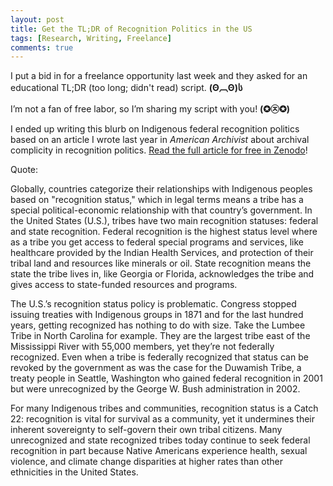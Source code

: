 ```yaml
---
layout: post
title: Get the TL;DR of Recognition Politics in the US
tags: [Research, Writing, Freelance]
comments: true
---
```

I put a bid in for a freelance opportunity last week and they asked for an educational TL;DR (too long; didn't read) script. **(Θ︹Θ)ს**

I’m not a fan of free labor, so I’m sharing my script with you! **(✪㉨✪)**

I ended up writing this blurb on Indigenous federal recognition politics based on an article I wrote last year in *American Archivist* about archival complicity in recognition politics. [Read the full article for free in Zenodo](https://zenodo.org/records/10493214)!

Quote:

Globally, countries categorize their relationships with Indigenous peoples based on "recognition status," which in legal terms means a tribe has a special political-economic relationship with that country’s government. In the United States (U.S.), tribes have two main recognition statuses: federal and state recognition. Federal recognition is the highest status level where as a tribe you get access to federal special programs and services, like healthcare provided by the Indian Health Services, and protection of their tribal land and resources like minerals or oil. State recognition means the state the tribe lives in, like Georgia or Florida, acknowledges the tribe and gives access to state-funded resources and programs. 

The U.S.’s recognition status policy is problematic. Congress stopped issuing treaties with Indigenous groups in 1871 and for the last hundred years, getting recognized has nothing to do with size. Take the Lumbee Tribe in North Carolina for example. They are the largest tribe east of the Mississippi River with 55,000 members, yet they’re not federally recognized. Even when a tribe is federally recognized that status can be revoked by the government as was the case for the Duwamish Tribe, a treaty people in Seattle, Washington who gained federal recognition in 2001 but were unrecognized by the George W. Bush administration in 2002. 

For many Indigenous tribes and communities, recognition status is a Catch 22: recognition is vital for survival as a community, yet it undermines their inherent sovereignty to self-govern their own tribal citizens. Many unrecognized and state recognized tribes today continue to seek federal recognition in part because Native Americans experience health, sexual violence, and climate change disparities at higher rates than other ethnicities in the United States. 





